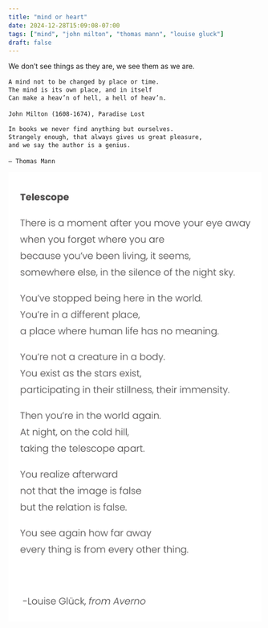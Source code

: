 ```yaml
---
title: "mind or heart"
date: 2024-12-28T15:09:08-07:00
tags: ["mind", "john milton", "thomas mann", "louise gluck"]
draft: false
---
```


We don’t see things as they are, we see them as we are.

```
A mind not to be changed by place or time.
The mind is its own place, and in itself
Can make a heav’n of hell, a hell of heav’n.

John Milton (1608-1674), Paradise Lost
```

```
In books we never find anything but ourselves. 
Strangely enough, that always gives us great pleasure, 
and we say the author is a genius. 

— Thomas Mann
```

![LouiseGluck](telescope_LouiseGluck.png)
